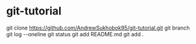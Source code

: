# git-tutorial


git clone https://github.com/AndrewSukhobok95/git-tutorial.git
git branch
git log --oneline
git status
git add README.md
git add .
